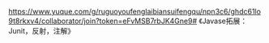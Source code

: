 https://www.yuque.com/g/ruguoyoufenglaibiansuifengqu/npn3c6/ghdc61lo9t8rkxv4/collaborator/join?token=eFvMSB7rbJK4Gne9# 《Javase拓展：Junit，反射，注解》